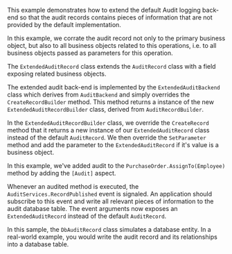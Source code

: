 This example demonstrates how to extend the default Audit logging back-end so that the audit records contains pieces of information that are
not provided by the default implementation.

In this example, we corrate the audit record not only to the primary business object, but also to all business objects related to this operations,
i.e. to all business objects passed as parameters for this operation.

The `ExtendedAuditRecord` class extends the `AuditRecord` class with a field exposing related business objects.

The extended audit back-end is implemented by the `ExtendedAuditBackend` class which derives from `AuditBackend` and simply overrides the `CreateRecordBuilder`
method. This method returns a instance of the new `ExtendedAuditRecordBuilder` class, derived from `AuditRecordBuilder`.

In the `ExtendedAuditRecordBuilder` class, we override the `CreateRecord` method that it returns a new instance of our `ExtendedAuditRecord` class instead of
the default `AuditRecord`. We then override the `SetParameter` method and add the parameter to the `ExtendedAuditRecord` if it's value is a business object.

In this example, we've added audit to the `PurchaseOrder.AssignTo(Employee)` method by adding the `[Audit]` aspect. 

Whenever an audited method is executed, the `AuditServices.RecordPublished` event is signaled. An application should subscribe
to this event and write all relevant pieces of information to the audit database table. The event arguments now exposes an `ExtendedAuditRecord` instead
of the default `AuditRecord`.

In this sample, the `DbAuditRecord` class simulates a database entity. In a real-world example, you would write the audit record and its relationships into a database table.



